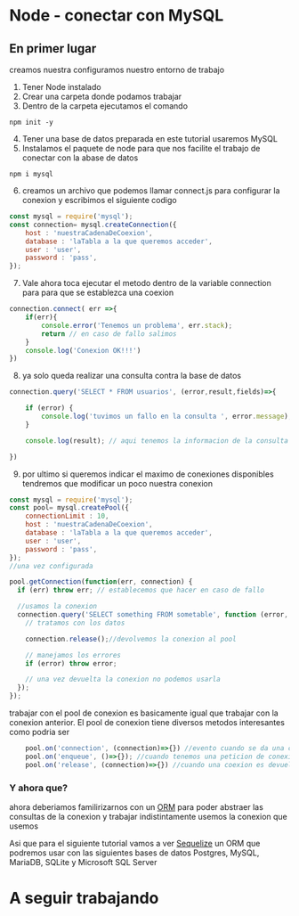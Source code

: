 # Node - conectar con MySQL

## En primer lugar

creamos nuestra configuramos nuestro entorno de trabajo

1. Tener Node instalado
2. Crear una carpeta donde podamos trabajar
3. Dentro de la carpeta ejecutamos el comando
```CLI
npm init -y
```
4. Tener una base de datos preparada en este tutorial usaremos MySQL
5. Instalamos el paquete de node para que nos facilite el trabajo de conectar con la abase de datos

```
npm i mysql
```
6. creamos un archivo que podemos llamar connect.js para configurar la conexion y escribimos el siguiente codigo
```javascript
const mysql = require('mysql');
const connection= mysql.createConnection({
    host : 'nuestraCadenaDeCoexion',
    database : 'laTabla a la que queremos acceder',
    user : 'user',
    password : 'pass',
});
```
7. Vale ahora toca ejecutar el metodo dentro de la variable connection para para que se establezca una coexion
```javascript
connection.connect( err =>{
    if(err){
        console.error('Tenemos un problema', err.stack);
        return // en caso de fallo salimos
    }
    console.log('Conexion OK!!!')
})
```

8. ya solo queda realizar una consulta contra la base de datos
```javascript
connection.query('SELECT * FROM usuarios', (error,result,fields)=>{

    if (error) {
        console.log('tuvimos un fallo en la consulta ', error.message);
    }

    console.log(result); // aqui tenemos la informacion de la consulta

})
```

9. por ultimo si queremos indicar el maximo de conexiones disponibles tendremos que modificar un poco nuestra conexion

```javascript
const mysql = require('mysql');
const pool= mysql.createPool({
    connectionLimit : 10,
    host : 'nuestraCadenaDeCoexion',
    database : 'laTabla a la que queremos acceder',
    user : 'user',
    password : 'pass',
});
//una vez configurada

pool.getConnection(function(err, connection) {
  if (err) throw err; // establecemos que hacer en caso de fallo

  //usamos la conexion
  connection.query('SELECT something FROM sometable', function (error, results, fields) {
    // tratamos con los datos

    connection.release();//devolvemos la conexion al pool

    // manejamos los errores
    if (error) throw error;

    // una vez devuelta la conexion no podemos usarla
  });
});
```
trabajar con el pool de conexion es basicamente igual que trabajar con la conexion anterior. El pool de conexion tiene diversos metodos interesantes como podria ser
```javascript
    pool.on('connection', (connection)=>{}) //evento cuando se da una conexion
    pool.on('enqueue', ()=>{}); //cuando tenemos una peticion de conexion y se queda en la cola 
    pool.on('release', (connection)=>{}) //cuando una coexion es devuelta al pool

```

### Y ahora que?
ahora deberiamos familirizarnos con un [ORM](https://codigofacilito.com/articulos/orm-explicacion) para poder abstraer las consultas de la conexion y trabajar indistintamente usemos la conexion que usemos

Asi que para el siguiente tutorial vamos a ver [Sequelize](https://sequelize.org/master/) un ORM que podremos usar con las siguientes bases de datos Postgres, MySQL, MariaDB, SQLite y Microsoft SQL Server

# A seguir trabajando
